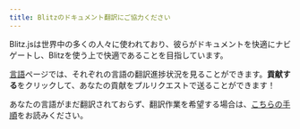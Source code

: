 ```yaml
---
title: Blitzのドキュメント翻訳にご協力ください
---
```


Blitz.jsは世界中の多くの人々に使われており、彼らがドキュメントを快適にナビゲートし、Blitzを使う上で快適であることを目指しています。

[言語](/languages)ページでは、それぞれの言語の翻訳進捗状況を見ることができます。**貢献する**をクリックして、あなたの貢献をプルリクエストで送ることができます！

あなたの言語がまだ翻訳されておらず、翻訳作業を希望する場合は、[こちらの手順](https://github.com/blitz-js/blitzjs.com-translation/blob/main/README.md)をお読みください。
